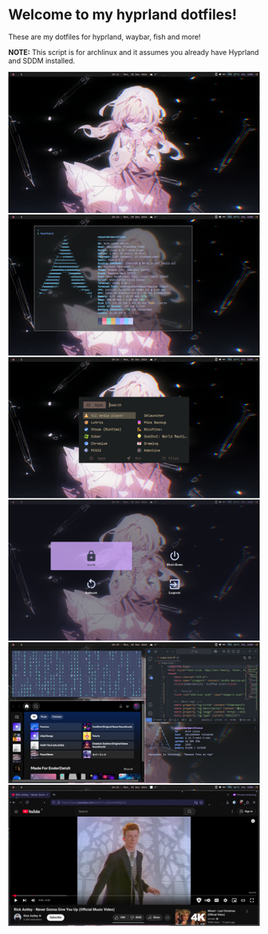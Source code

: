 # Welcome to my hyprland dotfiles!

These are my dotfiles for hyprland, waybar, fish and more!

**NOTE:** This script is for archlinux and it assumes you already have Hyprland and SDDM installed. 

![Preview](./Previews/1.png)
![Preview](./Previews/2.png)
![Preview](./Previews/3.png)
![Preview](./Previews/4.png)
![Preview](./Previews/5.png)
![Preview](./Previews/6.png)